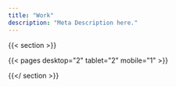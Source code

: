 ```yaml
---
title: "Work"
description: "Meta Description here."
---
```


{{< section >}}

  {{< pages desktop="2" tablet="2" mobile="1" >}}

{{</ section >}}